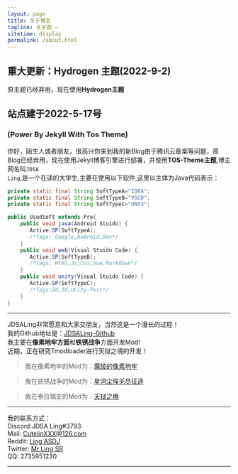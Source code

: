 ```yaml
---
layout: page
title: 关于博主
tagline: 关于我 ~
sitetime: display
permalink: /about.html
---
```



## 重大更新：Hydrogen 主题(2022-9-2)
原主题已经弃用，现在使用**Hydrogen主题**

## 站点建于2022-5-17号 
### (Power By Jekyll With Tos Theme)

你好，陌生人或者朋友，很高兴你来到我的新Blog由于腾讯云备案等问题，原Blog已经弃用，现在使用Jekyll博客引擎进行部署，并使用**TOS-Theme主题**,博主网名叫<code>JDSA Ling</code>,是一个在读的大学生,主要在使用以下软件,这里以主体为Java代码表示：  

```java
private static final String SoftTypeA="IDEA";
private static final String SoftTypeB="VSCD";
private static final String SoftTypeC="UNY3";

public UsedSoft extends Pro{
    public void java(Android Stuido) {
       Active.SP(SoftTypeA);
       /*Tags: Google,Android,Dev*/
    }
    public void web(Visual Stuido Code) {
       Active.SP(SoftTypeB);
       /*Tags: Html,Js,Css,Vue,Markdown*/
    }
    public void unity(Visual Stuido Code) {
       Active.SP(SoftTypeC);
       /*Tags:2d,3d,Unity-Test*/
    }
}
```

---

JDSALing非常愿意和大家交朋友，当然这是一个漫长的过程！  
我的Github地址是：[JDSALing-Github](https://github.com/LingASDJ)  
我主要在**像素地牢方面**和**铁锈战争**方面开发Mod!   
近期，正在研究Tmodloader进行天狱之境的开发！

> 我在像素地牢的Mod为：[魔绫的像素地牢](https://github.com/LingASDJ/Magic-Ling-Pixel-Dungeon)  

> 我在铁锈战争的Mod为：[星河尘埃无尽征途](https://github.com/LingASDJ/StarRiver-EndlessJourney-RW-MODS)  

> 我在泰拉瑞亚的Mod为：[天狱之境](https://github.com/LingASDJ/SkyHell)

---

我的联系方式：  
Discord:JDSA Ling#3793  
Mail: [CutelinXXX@126.com](mailto:CutelinXXX@126.com)  
Reddit: [Ling ASDJ](https://www.reddit.com/user/LingASDJ/)  
Twitter: [Mr Ling SR](https://twitter.com/@JtN4328daPQKllf)  
QQ: 2735951230

---